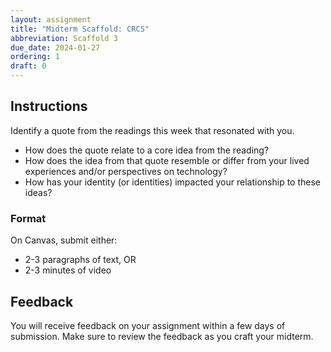 ```yaml
---
layout: assignment
title: "Midterm Scaffold: CRCS"
abbreviation: Scaffold 3
due_date: 2024-01-27
ordering: 1
draft: 0
---
```

## Instructions
Identify a quote from the readings this week that resonated with you.
- How does the quote relate to a core idea from the reading?
- How does the idea from that quote resemble or differ from your lived experiences and/or perspectives on technology?
- How has your identity (or identities) impacted your relationship to these ideas?

### Format
On Canvas, submit either: 
- 2-3 paragraphs of text, OR 
- 2-3 minutes of video

## Feedback
You will receive feedback on your assignment within a few days of submission. Make sure to review the feedback as you craft your midterm.